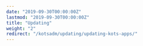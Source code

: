 ```yaml
---
date: "2019-09-30T00:00:00Z"
lastmod: "2019-09-30T00:00:00Z"
title: "Updating"
weight: "2"
redirect: "/kotsadm/updating/updating-kots-apps/"
---
```

